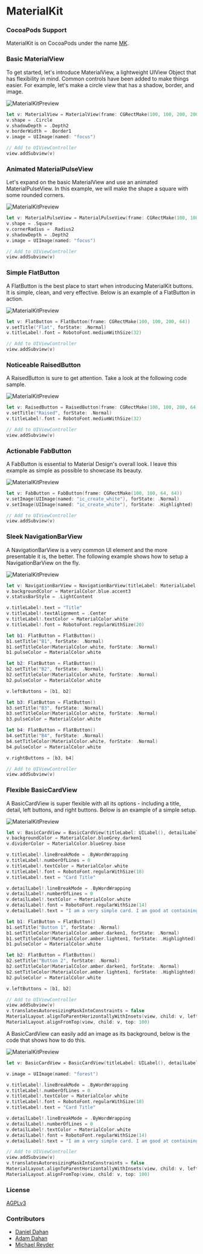 # MaterialKit

### CocoaPods Support

MaterialKit is on CocoaPods under the name [MK](https://cocoapods.org/?q=MK).

### Basic MaterialView

To get started, let's introduce MaterialView, a lightweight UIView Object that has flexibility in mind. Common controls have been added to make things easier. For example, let's make a circle view that has a shadow, border, and image.

![MaterialKitPreview](http://www.materialkit.io/github/img1.png)

```swift
let v: MaterialView = MaterialView(frame: CGRectMake(100, 100, 200, 200))
v.shape = .Circle
v.shadowDepth = .Depth2
v.borderWidth = .Border1
v.image = UIImage(named: "focus")

// Add to UIViewController
view.addSubview(v)
```

### Animated MaterialPulseView

Let's expand on the basic MaterialView and use an animated MaterialPulseView. In this example, we will make the shape a square with some rounded corners.

![MaterialKitPreview](http://www.materialkit.io/github/img2.gif)

```swift
let v: MaterialPulseView = MaterialPulseView(frame: CGRectMake(100, 100, 200, 200))
v.shape = .Square
v.cornerRadius = .Radius2
v.shadowDepth = .Depth2
v.image = UIImage(named: "focus")

// Add to UIViewController
view.addSubview(v)
```

### Simple FlatButton

A FlatButton is the best place to start when introducing MaterialKit buttons. It is simple, clean, and very effective. Below is an example of a FlatButton in action.

![MaterialKitPreview](http://www.materialkit.io/github/img3.gif)

```swift
let v: FlatButton = FlatButton(frame: CGRectMake(100, 100, 200, 64))
v.setTitle("Flat", forState: .Normal)
v.titleLabel!.font = RobotoFont.mediumWithSize(32)

// Add to UIViewController
view.addSubview(v)
```

### Noticeable RaisedButton

A RaisedButton is sure to get attention. Take a look at the following code sample.

![MaterialKitPreview](http://www.materialkit.io/github/img4.gif)

```swift
let v: RaisedButton = RaisedButton(frame: CGRectMake(100, 100, 200, 64))
v.setTitle("Raised", forState: .Normal)
v.titleLabel!.font = RobotoFont.mediumWithSize(32)

// Add to UIViewController
view.addSubview(v)
```

### Actionable FabButton

A FabButton is essential to Material Design's overall look. I leave this example as simple as possible to showcase its beauty.

![MaterialKitPreview](http://www.materialkit.io/github/img5.gif)

```swift
let v: FabButton = FabButton(frame: CGRectMake(100, 100, 64, 64))
v.setImage(UIImage(named: "ic_create_white"), forState: .Normal)
v.setImage(UIImage(named: "ic_create_white"), forState: .Highlighted)

// Add to UIViewController
view.addSubview(v)
```

### Sleek NavigationBarView

A NavigationBarView is a very common UI element and the more presentable it is, the better. The following example shows how to setup a NavigationBarView on the fly.

![MaterialKitPreview](http://www.materialkit.io/github/img6.gif)

```swift
let v: NavigationBarView = NavigationBarView(titleLabel: MaterialLabel())!
v.backgroundColor = MaterialColor.blue.accent3
v.statusBarStyle = .LightContent

v.titleLabel!.text = "Title"
v.titleLabel!.textAlignment = .Center
v.titleLabel!.textColor = MaterialColor.white
v.titleLabel!.font = RobotoFont.regularWithSize(20)

let b1: FlatButton = FlatButton()
b1.setTitle("B1", forState: .Normal)
b1.setTitleColor(MaterialColor.white, forState: .Normal)
b1.pulseColor = MaterialColor.white

let b2: FlatButton = FlatButton()
b2.setTitle("B2", forState: .Normal)
b2.setTitleColor(MaterialColor.white, forState: .Normal)
b2.pulseColor = MaterialColor.white

v.leftButtons = [b1, b2]

let b3: FlatButton = FlatButton()
b3.setTitle("B3", forState: .Normal)
b3.setTitleColor(MaterialColor.white, forState: .Normal)
b3.pulseColor = MaterialColor.white

let b4: FlatButton = FlatButton()
b4.setTitle("B4", forState: .Normal)
b4.setTitleColor(MaterialColor.white, forState: .Normal)
b4.pulseColor = MaterialColor.white

v.rightButtons = [b3, b4]

// Add to UIViewController
view.addSubview(v)
```

### Flexible BasicCardView

A BasicCardView is super flexible with all its options - including a title, detail, left buttons, and right buttons. Below is an example of a simple setup.

![MaterialKitPreview](http://www.materialkit.io/github/img7.gif)

```swift
let v: BasicCardView = BasicCardView(titleLabel: UILabel(), detailLabel: UILabel())!
v.backgroundColor = MaterialColor.blueGrey.darken1
v.dividerColor = MaterialColor.blueGrey.base

v.titleLabel!.lineBreakMode = .ByWordWrapping
v.titleLabel!.numberOfLines = 0
v.titleLabel!.textColor = MaterialColor.white
v.titleLabel!.font = RobotoFont.regularWithSize(18)
v.titleLabel!.text = "Card Title"

v.detailLabel!.lineBreakMode = .ByWordWrapping
v.detailLabel!.numberOfLines = 0
v.detailLabel!.textColor = MaterialColor.white
v.detailLabel!.font = RobotoFont.regularWithSize(14)
v.detailLabel!.text = "I am a very simple card. I am good at containing small bits of information. I am convenient because I require little code to use effectively."

let b1: FlatButton = FlatButton()
b1.setTitle("Button 1", forState: .Normal)
b1.setTitleColor(MaterialColor.amber.darken1, forState: .Normal)
b1.setTitleColor(MaterialColor.amber.lighten1, forState: .Highlighted)
b1.pulseColor = MaterialColor.white

let b2: FlatButton = FlatButton()
b2.setTitle("Button 2", forState: .Normal)
b2.setTitleColor(MaterialColor.amber.darken1, forState: .Normal)
b2.setTitleColor(MaterialColor.amber.lighten1, forState: .Highlighted)
b2.pulseColor = MaterialColor.white

v.leftButtons = [b1, b2]

// Add to UIViewController
view.addSubview(v)
v.translatesAutoresizingMaskIntoConstraints = false
MaterialLayout.alignToParentHorizontallyWithInsets(view, child: v, left: 20, right: 20)
MaterialLayout.alignFromTop(view, child: v, top: 100)
```


A BasicCardView can easily add an image as its background, below is the code that shows how to do this.

![MaterialKitPreview](http://www.materialkit.io/github/img8.gif)

```swift
let v: BasicCardView = BasicCardView(titleLabel: UILabel(), detailLabel: UILabel())!

v.image = UIImage(named: "forest")

v.titleLabel!.lineBreakMode = .ByWordWrapping
v.titleLabel!.numberOfLines = 0
v.titleLabel!.textColor = MaterialColor.white
v.titleLabel!.font = RobotoFont.regularWithSize(18)
v.titleLabel!.text = "Card Title"

v.detailLabel!.lineBreakMode = .ByWordWrapping
v.detailLabel!.numberOfLines = 0
v.detailLabel!.textColor = MaterialColor.white
v.detailLabel!.font = RobotoFont.regularWithSize(14)
v.detailLabel!.text = "I am a very simple card. I am good at containing small bits of information. I am convenient because I require little code to use effectively."

// Add to UIViewController
view.addSubview(v)
v.translatesAutoresizingMaskIntoConstraints = false
MaterialLayout.alignToParentHorizontallyWithInsets(view, child: v, left: 20, right: 20)
MaterialLayout.alignFromTop(view, child: v, top: 100)
```

### License

[AGPLv3](http://choosealicense.com/licenses/agpl-3.0/)

### Contributors

* [Daniel Dahan](https://github.com/danieldahan)
* [Adam Dahan](https://github.com/adamdahan)
* [Michael Reyder](https://github.com/mishaGK)
